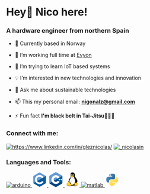 <h1 align="left">Hey👋 Nico here! </h1>
<h3 align="left">A hardware engineer from northern Spain</h3>

- 📍 Currently based in Norway

- 🚀 I’m working full time at [Evyon](https://www.evyon.com/)

- 🌱 I’m trying to learn IoT based systems

- 💡 I’m interested in new technologies and innovation

- 💬 Ask me about sustainable technologies

- 📫 This my personal email: **nigonalz@gmail.com**

- ⚡ Fun fact **I'm black belt in Tai-Jitsu🥋🥷🏼**

<h3 align="left">Connect with me:</h3>
<p align="left">
<a href="https://linkedin.com/in/https://www.linkedin.com/in/gleznicolas/" target="blank"><img align="center" src="https://raw.githubusercontent.com/rahuldkjain/github-profile-readme-generator/master/src/images/icons/Social/linked-in-alt.svg" alt="https://www.linkedin.com/in/gleznicolas/" height="30" width="40" /></a>
<a href="https://instagram.com/_nicolasin" target="blank"><img align="center" src="https://raw.githubusercontent.com/rahuldkjain/github-profile-readme-generator/master/src/images/icons/Social/instagram.svg" alt="_nicolasin" height="30" width="40" /></a>
</p>

<h3 align="left">Languages and Tools:</h3>
<p align="left"> <a href="https://www.arduino.cc/" target="_blank" rel="noreferrer"> <img src="https://cdn.worldvectorlogo.com/logos/arduino-1.svg" alt="arduino" width="40" height="40"/> </a> <a href="https://www.cprogramming.com/" target="_blank" rel="noreferrer"> <img src="https://raw.githubusercontent.com/devicons/devicon/master/icons/c/c-original.svg" alt="c" width="40" height="40"/> </a> <a href="https://www.w3schools.com/cpp/" target="_blank" rel="noreferrer"> <img src="https://raw.githubusercontent.com/devicons/devicon/master/icons/cplusplus/cplusplus-original.svg" alt="cplusplus" width="40" height="40"/> </a> <a href="https://www.linux.org/" target="_blank" rel="noreferrer"> <img src="https://raw.githubusercontent.com/devicons/devicon/master/icons/linux/linux-original.svg" alt="linux" width="40" height="40"/> </a> <a href="https://www.mathworks.com/" target="_blank" rel="noreferrer"> <img src="https://upload.wikimedia.org/wikipedia/commons/2/21/Matlab_Logo.png" alt="matlab" width="40" height="40"/> </a> <a href="https://www.python.org" target="_blank" rel="noreferrer"> <img src="https://raw.githubusercontent.com/devicons/devicon/master/icons/python/python-original.svg" alt="python" width="40" height="40"/> </a> </p>


